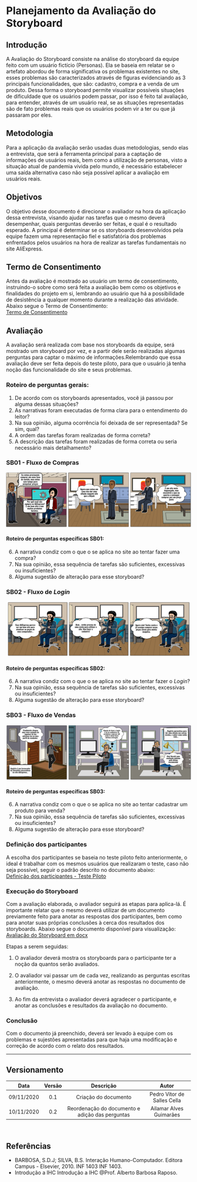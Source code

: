 # Planejamento da Avaliação do Storyboard

## Introdução
A Avaliação do Storyboard consiste na análise do storyboard da equipe feito com um usuário fictício (Personas). Ela se baseia em relatar se o artefato abordou de forma significativa os problemas existentes no site, esses problemas são caracterizados através de figuras evidenciando as 3 principais funcionalidades, que são: cadastro, compra e a venda de um produto. Dessa forma o storyboard permite visualizar possíveis situações de dificuldade que os usuários podem passar, por isso é feito tal avaliação, para entender, através de um usuário real, se as situações representadas são de fato problemas reais que os usuários podem vir a ter ou que já passaram por eles.  

## Metodologia
Para a aplicação da avaliação serão usadas duas metodologias, sendo elas a entrevista, que será a ferramenta principal para a captação de informações de usuários reais, bem como a utilização de personas, visto a situação atual de pandemia vivida pelo mundo, é necessário estabelecer uma saída alternativa caso não seja possível aplicar a avaliação em usuários reais.

## Objetivos
O objetivo desse documento é direcionar o avaliador na hora da aplicação dessa entrevista, visando ajudar nas tarefas que o mesmo deverá desempenhar, quais perguntas deverão ser feitas, e qual é o resultado esperado. A principal é determinar se os storyboards desenvolvidos pela equipe fazem uma representação fiel e satisfatória dos problemas enfrentados pelos usuários na hora de realizar as tarefas fundamentais no site AliExpress. 

## Termo de Consentimento
Antes da avaliação é mostrado ao usuário um termo de consentimento, instruindo-o sobre como será feita a avaliação bem como os objetivos e finalidades do projeto em si, lembrando ao usuário que há a possibilidade de desistência a qualquer momento durante a realização das atividade. Abaixo segue o Termo de Consentimento:  
[Termo de Consentimento](https://docs.google.com/document/d/1OK_upZJjwvDixhqOPLErghCdlKtA7kdCviEqBe4iEQ4/edit?usp=sharing':target=_blank')

## Avaliação
A avaliação será realizada com base nos storyboards da equipe, será mostrado um storyboard por vez, e a partir dele serão realizadas algumas perguntas para captar o máximo de informações.Relembrando que essa avaliação deve ser feita depois do teste piloto, para que o usuário já tenha noção das funcionalidade do site e seus problemas.

### Roteiro de perguntas gerais:

1. De acordo com os storyboards apresentados, você já passou por alguma dessas situações?
2. As narrativas foram executadas de forma clara para o entendimento do leitor? 
3. Na sua opinião, alguma ocorrência foi deixada de ser representada? Se sim, qual?
4. A ordem das tarefas foram realizadas de forma correta?
5. A descrição das tarefas foram realizadas de forma correta ou seria necessário mais detalhamento?


### SB01 - Fluxo de Compras

![Fluxo de Compras](./images/fluxo-de-compras.png)

#### Roteiro de perguntas específicas SB01:
6. A narrativa condiz com o que o se aplica no site ao tentar fazer uma compra?
7. Na sua opinião, essa sequência de tarefas são suficientes, excessivas ou insuficientes?
8. Alguma sugestão de alteração para esse storyboard?


### SB02 - Fluxo de *Login*

![Fluxo de Login](./images/fluxo-de-login.png)

#### Roteiro de perguntas específicas SB02:
6. A narrativa condiz com o que o se aplica no site ao tentar fazer o *Login*?
7. Na sua opinião, essa sequência de tarefas são suficientes, excessivas ou insuficientes?
8. Alguma sugestão de alteração para esse storyboard?

### SB03 - Fluxo de Vendas

![Fluxo de Vendas](./images/fluxo-de-vendas.png)

#### Roteiro de perguntas específicas SB03:
6. A narrativa condiz com o que o se aplica no site ao tentar cadastrar um produto para venda?
7. Na sua opinião, essa sequência de tarefas são suficientes, excessivas ou insuficientes?
8. Alguma sugestão de alteração para esse storyboard?

### Definição dos participantes

A escolha dos participantes se baseia no teste piloto feito anteriormente, o ideal é trabalhar com os mesmos usuários que realizaram o teste, caso não seja possível, seguir o padrão descrito no documento abaixo:  
[Definição dos participantes - Teste Piloto](https://interacao-humano-computador.github.io/2020.1-AliExpress/#/pages/design_avaliation_development/pilotTestAvaliation/pilotTestAvaliation?id=defini%c3%a7%c3%a3o-dos-participantes)

### Execução do Storyboard
Com a avaliação elaborada, o avaliador seguirá as etapas para aplica-lá. É importante relatar que o mesmo deverá utilizar de um documento previamente feito para anotar as respostas dos participantes, bem como para anotar suas próprias conclusões à cerca dos resultados dos storyboards. Abaixo segue o documento disponível para visualização:  
[Avaliação do Storyboard em docx](https://docs.google.com/document/d/13m9VW4xRerNq1DXl7VVzMSDOPuLElFamveQ5nfMqb4E/edit?usp=sharing ':target=_blank')

Etapas a serem seguidas:

1. O avaliador deverá mostra os storyboards para o participante ter a noção da quantos serão avaliados.

2. O avaliador vai passar um de cada vez, realizando as perguntas escritas anteriormente, o mesmo deverá anotar as respostas no documento de avaliação.

3. Ao fim da entrevista o avaliador deverá agradecer o participante, e anotar as conclusões e resultados da avaliação no documento.

### Conclusão

Com o documento já preenchido, deverá ser levado à equipe com os problemas e sujestões apresentadas para que haja uma modificação e correção de acordo com o relato dos resultados.

---

## Versionamento

|Data|Versão|Descrição|Autor|
|:-:|:-:|:-:|:-:|
|09/11/2020|0.1|Criação do documento| Pedro Vítor de Salles Cella|
|10/11/2020|0.2|Reordenação do documento e adição das perguntas| Ailamar Alves Guimarães

<br> 

## Referências

- BARBOSA, S.D.J; SILVA, B.S. Interação Humano-Computador. Editora Campus - Elsevier, 2010. INF 1403 INF 1403. 
- Introdução a IHC Introdução a IHC @Prof. Alberto Barbosa Raposo.


